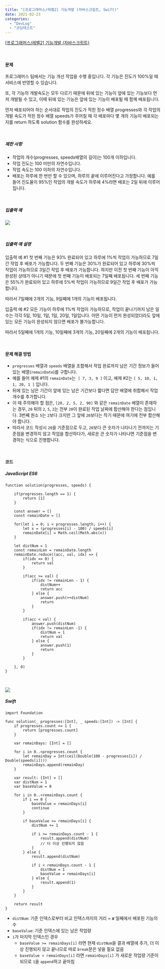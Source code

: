 ```yaml
---
title: "[프로그래머스/레벨2] 기능개발 (자바스크립트, Swift)"
date: 2021-02-23
categories: 
  - "DevLog"
  - "코딩테스트"
---
```


[\[프로그래머스/레벨2\] 기능개발 (자바스크립트)](https://programmers.co.kr/learn/courses/30/lessons/42586)

 

#### **문제**

프로그래머스 팀에서는 기능 개선 작업을 수행 중입니다. 각 기능은 진도가 100%일 때 서비스에 반영할 수 있습니다.

또, 각 기능의 개발속도는 모두 다르기 때문에 뒤에 있는 기능이 앞에 있는 기능보다 먼저 개발될 수 있고, 이때 뒤에 있는 기능은 앞에 있는 기능이 배포될 때 함께 배포됩니다.

먼저 배포되어야 하는 순서대로 작업의 진도가 적힌 정수 배열 progresses와 각 작업의 개발 속도가 적힌 정수 배열 speeds가 주어질 때 각 배포마다 몇 개의 기능이 배포되는지를 return 하도록 solution 함수를 완성하세요.

 

##### **제한 사항**

- 작업의 개수(progresses, speeds배열의 길이)는 100개 이하입니다.
- 작업 진도는 100 미만의 자연수입니다.
- 작업 속도는 100 이하의 자연수입니다.
- 배포는 하루에 한 번만 할 수 있으며, 하루의 끝에 이루어진다고 가정합니다. 예를 들어 진도율이 95%인 작업의 개발 속도가 하루에 4%라면 배포는 2일 뒤에 이루어집니다.

 

##### **입출력 예**

 ![](/assets/img/wp-content/uploads/2021/02/스크린샷-2021-02-23-오후-9.36.40.png)

 

##### **입출력 예 설명**

입출력 예 #1 첫 번째 기능은 93% 완료되어 있고 하루에 1%씩 작업이 가능하므로 7일간 작업 후 배포가 가능합니다. 두 번째 기능은 30%가 완료되어 있고 하루에 30%씩 작업이 가능하므로 3일간 작업 후 배포가 가능합니다. 하지만 이전 첫 번째 기능이 아직 완성된 상태가 아니기 때문에 첫 번째 기능이 배포되는 7일째 배포됩니다. 세 번째 기능은 55%가 완료되어 있고 하루에 5%씩 작업이 가능하므로 9일간 작업 후 배포가 가능합니다.

따라서 7일째에 2개의 기능, 9일째에 1개의 기능이 배포됩니다.

입출력 예 #2 모든 기능이 하루에 1%씩 작업이 가능하므로, 작업이 끝나기까지 남은 일수는 각각 5일, 10일, 1일, 1일, 20일, 1일입니다. 어떤 기능이 먼저 완성되었더라도 앞에 있는 모든 기능이 완성되지 않으면 배포가 불가능합니다.

따라서 5일째에 1개의 기능, 10일째에 3개의 기능, 20일째에 2개의 기능이 배포됩니다.

 

#### **문제 해결 방법**

- `progresses` 배열과 `speeds` 배열을 조합해서 작업 완료까지 남은 기간 정보가 들어있는 배열(`remainDate`)를 구합니다.
- 예를 들어 예제 #1의 `remainDate`는  `[ 7, 3, 9 ]` 이고, 예제 #2는 `[ 5, 10, 1, 1, 20, 1 ]` 입니다.
- 뒤에 있는 남은 기간이 앞에 있는 남은 기간보다 짧다면 답안 배열에 취합해서 작업 개수를 추가합니다.
- 이 때 주의해야 할 점은, `[20, 2, 5, 2, 90]` 와 같은 `remainDate` 배열이 존재하는 경우, `20` 뒤의 `2`, `5`, `2`는 전부 `20`이 완료된 작업 날짜에 합산해야 한다는 점입니다. 3번째 원소 `5`는 `2`보다 크지만 그 앞에 `20`보다는 작기 때문에 여기에 전부 합산해야 합니다.
- 따라서 코드 작성시 `20`을 기준점으로 두고, `20`보다 큰 숫자가 나타나기 전까지는 기준점을 변경하지 않고 작업을 합산하다가, 새로운 큰 숫자가 나타나면 기준점을 변경하는 식으로 진행합니다.

 

#### **코드**

##### **JavaScript ES6**

```
function solution(progresses, speeds) {
    
    if(progresses.length == 1) {
        return [1]
    }
    
    const answer = []
    const remainDate = []
    
    for(let i = 0; i < progresses.length; i++) {
        let x = (progresses[i] - 100) / speeds[i]
        remainDate[i] = Math.ceil(Math.abs(x))
    }
    
    let distNum = 1
    const remainLen = remainDate.length
    remainDate.reduce((acc, val, idx) => {
        if(idx == 0) {
            return val
        }
        
        if(acc >= val) {
            if(idx != remainLen - 1) {
                distNum++
                return acc
            } else {
                answer.push(++distNum)
                return
            }
        }
        
        if(acc < val) {
            answer.push(distNum)
            if(idx != remainLen -1) {
                distNum = 1
                return val
            } else {
                answer.push(1)
                return
            }
        }
        
    }, 0)
}
```

 

 ![](/assets/img/wp-content/uploads/2021/02/-2021-02-23-오후-9.47.07-e1614084449172.png)

##### **Swift**

```
import Foundation

func solution(_ progresses:[Int], _ speeds:[Int]) -> [Int] {
    if progresses.count <= 1 {
        return [progresses.count]
    }
    
    var remainDays: [Int] = []
    
    for i in 0..<progresses.count {
        let remainDay = Int(ceil(Double(100 - progresses[i]) / Double(speeds[i])))
        remainDays.append(remainDay)
    }
    
    var result: [Int] = []
    var distNum = 1
    var baseValue = 0
    
    for i in 0..<remainDays.count {
        if i == 0 {
            baseValue = remainDays[i]
            continue
        }
        
        if baseValue >= remainDays[i] {
            distNum += 1
            
            if i >= remainDays.count - 1 {
                result.append(distNum)
                // 더 이상 진행되지 않음
            }
        } else {
            result.append(distNum)
            
            if i < remainDays.count - 1 {
                distNum = 1
                baseValue = remainDays[i]
            } else {
                result.append(1)
            }
        }
    }
    
    return result
}
```

- `distNum`: 기준 인덱스로부터 비교 인덱스까지의 거리 = **_x_** 일째에서 배포된 기능의 수
- `baseValue`: 기준 인덱스에 있는 남은 작업량
- `i`가 마지막 인덱스인 경우
    - `baseValue >= remainDays[i]` 라면 현재 `distNum`을 결과 배열에 추가, 더 이상 진행되지 않고 끝나므로 따로 `break`문은 넣을 필요 없음
    - `baseValue < remainDays[i]` 라면 `remainDays[i]` 가 새로운 작업량 기준이 되므로 `1`을 `append`하고 끝마침
